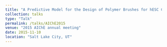 ```yaml
---
title: "A Predictive Model for the Design of Polymer Brushes for hESC Culture: A Statistical Design of Experiments Approach"
collection: talks
type: "Talk"
permalink: /talks/AIChE2015
venue: "2015 AIChE annual meeting"
date: 2015-11-10
location: "Salt Lake City, UT"
---
```



